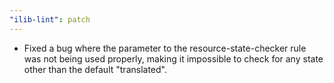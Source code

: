 ```yaml
---
"ilib-lint": patch
---
```


- Fixed a bug where the parameter to the resource-state-checker
  rule was not being used properly, making it impossible to check
  for any state other than the default "translated".
